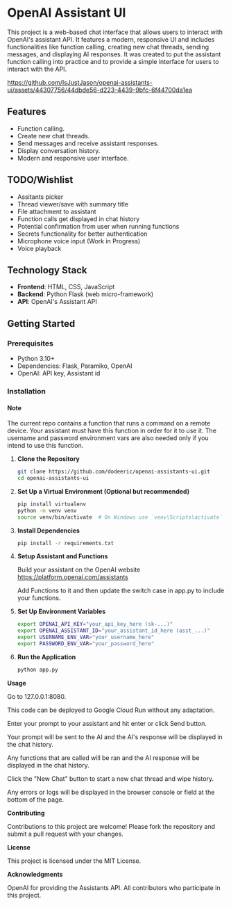 # OpenAI Assistant UI

This project is a web-based chat interface that allows users to interact with OpenAI's assistant API. It features a modern, responsive UI and includes functionalities like function calling, creating new chat threads, sending messages, and displaying AI responses. It was created to put the assistant function calling into practice and to provide a simple interface for users to interact with the API.

https://github.com/IsJustJason/openai-assistants-ui/assets/44307756/44dbde56-d223-4439-9bfc-6f44700da1ea

## Features

- Function calling.
- Create new chat threads.
- Send messages and receive assistant responses.
- Display conversation history.
- Modern and responsive user interface.

## TODO/Wishlist

- Assitants picker
- Thread viewer/save with summary title
- File attachment to assistant
- Function calls get displayed in chat history
- Potential confirmation from user when running functions
- Secrets functionality for better authentication
- Microphone voice input (Work in Progress)
- Voice playback

## Technology Stack

- **Frontend**: HTML, CSS, JavaScript
- **Backend**: Python Flask (web micro-framework)
- **API**: OpenAI's Assistant API

## Getting Started

### Prerequisites

- Python 3.10+
- Dependencies: Flask, Paramiko, OpenAI
- OpenAI: API key, Assistant id

### Installation

#### Note
   The current repo contains a function that runs a command on a remote device. Your assistant must have this function in order for it to use it. The username and password environment vars are also needed only if you intend to use this function.

1. **Clone the Repository**

   ```bash
   git clone https://github.com/dodeeric/openai-assistants-ui.git
   cd openai-assistants-ui

2. **Set Up a Virtual Environment (Optional but recommended)**

   ```bash
   pip install virtualenv
   python -m venv venv
   source venv/bin/activate  # On Windows use `venv\Scripts\activate`

3. **Install Dependencies**

   ```bash
   pip install -r requirements.txt

4. **Setup Assistant and Functions**

   Build your assistant on the OpenAI website https://platform.openai.com/assistants

   Add Functions to it and then update the switch case in app.py to include your functions.
   
5. **Set Up Environment Variables**
   ```bash
   export OPENAI_API_KEY="your_api_key_here (sk-...)"
   export OPENAI_ASSISTANT_ID="your_assistant_id_here (asst_...)"
   export USERNAME_ENV_VAR="your_username_here"
   export PASSWORD_ENV_VAR="your_password_here"

6. **Run the Application**
   ```bash
   python app.py

**Usage**
   
   Go to 127.0.0.1:8080.

   This code can be deployed to Google Cloud Run without any adaptation.
   
   Enter your prompt to your assistant and hit enter or click Send button.
   
   Your prompt will be sent to the AI and the AI's response will be displayed in the chat history.
   
   Any functions that are called will be ran and the AI response will be displayed in the chat history.
   
   Click the "New Chat" button to start a new chat thread and wipe history.
   
   Any errors or logs will be displayed in the browser console or field at the bottom of the page.

**Contributing**

   Contributions to this project are welcome! Please fork the repository and submit a pull request with your changes.

**License**

   This project is licensed under the MIT License.

**Acknowledgments**

   OpenAI for providing the Assistants API.
   All contributors who participate in this project.

